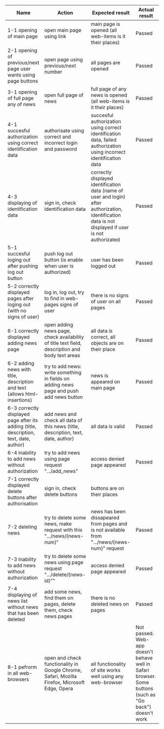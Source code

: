 Name | Action | Expected result | Actual result
-- | -- | -- | --
1-1 opening of main page | open main page using link | main page is opened (all web-items is it their places) | Passed
2-1 opening of previous/next page user wants using page buttons | open page using previous/next number | all pages are opened | Passed
3-1 opening of full page any of news | open full page of news | full page of any news is opened (all web-items is it their places) | Passed
4-1 succesful authorization using correct identification data | authorisate using correct and incorrect login and password | succesful authorization using correct identification data, failed authorization using incorrect identification data | Passed
4-3 displaying of identification data | sign in, check identification data | correctly displayed identification data (name of user and login) after authorization, identification data is not displayed if user is not authorizated | Passed
5-1 succesful loging out after pushing log out button | push log out button (is enable when user is authorized) | user has been logged out | Passed
5-2 correctly displayed pages after loging out (with no signs of user) | log in, log out, try to find in web-pages signs of user | there is no signs of user on all pages | Passed
6-1 correctly displayed adding news page | open adding news page, check availability of title text field, description and body text areas | all data is correct, all objects are on their place | Passed
6-2 adding news with title, description and text (allows html-insertions) | try to add news: write something in fields on adding news page and push add news button | news is appeared on main page | Passed
6-3 correctly displayed page after its adding (title, description, text, date, author) | add news and check all data of this news (title, description, text, date, author) | all data is valid | Passed
6-4 inability to add news without authorization | try to add news using page request ".../add_news" | access denied page appeared | Passed
7-1 correctly displayed delete buttons after authorisation | sign in, check delete buttons | buttons are on their places |
7-2 deleting news | try to delete some news, make request with this ".../news/{news-num}" | news has been dissapeared from pages and is not available from ".../news/{news-num}" request | Passed
7-3 inability to add news without authorization | try to delete some news using page request ".../delete/{news-id}"" | access denied page appeared | Passed
7-4 displaying of news list without news that has been deleted | add some news, find them on pages, delete them, check news pages | there is no deleted news on pages | Passed
8-1 pefrorm in all web-browsers | open and check functionality in Google Chrome, Safari, Mozilla Firefox, Microsoft Edge, Opera | all functionality of site works well using any web-browser | Not passed. Web-app doesn't behave well in Safari browser. Some buttons (such as "Go back") doesn't work

